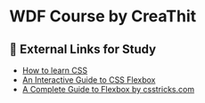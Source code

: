 # WDF Course by CreaThit

## 🔗 External Links for Study
- [How to learn CSS](https://www.smashingmagazine.com/2019/01/how-to-learn-css/)
- [An Interactive Guide to CSS Flexbox](https://www.joshwcomeau.com/css/interactive-guide-to-flexbox/)
- [A Complete Guide to Flexbox by csstricks.com](https://css-tricks.com/snippets/css/a-guide-to-flexbox/)


